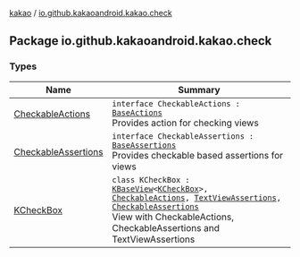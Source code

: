[kakao](../index.md) / [io.github.kakaoandroid.kakao.check](./index.md)

## Package io.github.kakaoandroid.kakao.check

### Types

| Name | Summary |
|---|---|
| [CheckableActions](-checkable-actions/index.md) | `interface CheckableActions : `[`BaseActions`](../io.github.kakaoandroid.kakao.common.actions/-base-actions/index.md)<br>Provides action for checking views |
| [CheckableAssertions](-checkable-assertions/index.md) | `interface CheckableAssertions : `[`BaseAssertions`](../io.github.kakaoandroid.kakao.common.assertions/-base-assertions/index.md)<br>Provides checkable based assertions for views |
| [KCheckBox](-k-check-box/index.md) | `class KCheckBox : `[`KBaseView`](../io.github.kakaoandroid.kakao.common.views/-k-base-view/index.md)`<`[`KCheckBox`](-k-check-box/index.md)`>, `[`CheckableActions`](-checkable-actions/index.md)`, `[`TextViewAssertions`](../io.github.kakaoandroid.kakao.text/-text-view-assertions/index.md)`, `[`CheckableAssertions`](-checkable-assertions/index.md)<br>View with CheckableActions, CheckableAssertions and TextViewAssertions |
